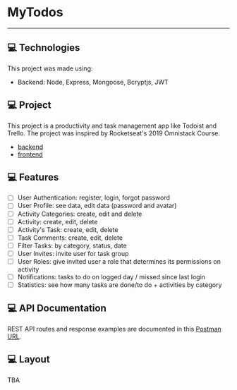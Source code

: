 # MyTodos

<hr />

## 	💻 Technologies

This project was made using:
- Backend: Node, Express, Mongoose, Bcryptjs, JWT

## 	💻 Project

This project is a productivity and task management app like Todoist and Trello.
The project was inspired by Rocketseat's 2019 Omnistack Course.
- [backend](https://github.com/rocketseat-education/curso-omnistack-back-end)
- [frontend](https://github.com/rocketseat-education/curso-omnistack-front-end)

## 	💻 Features

- [ ] User Authentication: register, login, forgot password
- [ ] User Profile: see data, edit data (password and avatar)
- [ ] Activity Categories: create, edit and delete
- [ ] Activity: create, edit, delete
- [ ] Activity's Task: create, edit, delete
- [ ] Task Comments: create, edit, delete
- [ ] Filter Tasks: by category, status, date
- [ ] User Invites: invite user for task group
- [ ] User Roles: give invited user a role that determines its permissions on activity
- [ ] Notifications: tasks to do on logged day / missed since last login
- [ ] Statistics: see how many tasks are done/to do + activities by category

## 	💻 API Documentation

REST API routes and response examples are documented in this [Postman URL](TBA).

## 	💻 Layout

TBA